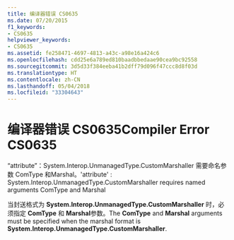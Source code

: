 ```yaml
---
title: 编译器错误 CS0635
ms.date: 07/20/2015
f1_keywords:
- CS0635
helpviewer_keywords:
- CS0635
ms.assetid: fe258471-4697-4813-a43c-a98e16a424c6
ms.openlocfilehash: cdd25e6a789ed810baadbbedaae90cea9bc92558
ms.sourcegitcommit: 3d5d33f384eeba41b2dff79d096f47ccc8d8f03d
ms.translationtype: HT
ms.contentlocale: zh-CN
ms.lasthandoff: 05/04/2018
ms.locfileid: "33304643"
---
```

# <a name="compiler-error-cs0635"></a><span data-ttu-id="e0c10-102">编译器错误 CS0635</span><span class="sxs-lookup"><span data-stu-id="e0c10-102">Compiler Error CS0635</span></span>
<span data-ttu-id="e0c10-103">“attribute”：System.Interop.UnmanagedType.CustomMarshaller 需要命名参数 ComType 和Marshal。</span><span class="sxs-lookup"><span data-stu-id="e0c10-103">'attribute' : System.Interop.UnmanagedType.CustomMarshaller requires named arguments ComType and Marshal</span></span>  
  
 <span data-ttu-id="e0c10-104">当封送格式为 **System.Interop.UnmanagedType.CustomMarshaller** 时，必须指定 **ComType** 和 **Marshal**参数。</span><span class="sxs-lookup"><span data-stu-id="e0c10-104">The **ComType** and **Marshal** arguments must be specified when the marshal format is **System.Interop.UnmanagedType.CustomMarshaller**.</span></span>
